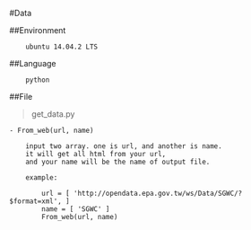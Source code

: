 #Data

##Environment

```
	ubuntu 14.04.2 LTS
```

##Language

```
	python
```

##File

> get_data.py

```
- From_web(url, name)

	input two array. one is url, and another is name.
	it will get all html from your url,
	and your name will be the name of output file.

	example:

		url = [	'http://opendata.epa.gov.tw/ws/Data/SGWC/?$format=xml', ]
		name = [ 'SGWC' ]
		From_web(url, name)
```

